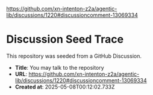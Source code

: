 https://github.com/xn-intenton-z2a/agentic-lib/discussions/1220#discussioncomment-13069334

# Discussion Seed Trace

This repository was seeded from a GitHub Discussion.

- **Title**: You may talk to the repository
- **URL**: https://github.com/xn-intenton-z2a/agentic-lib/discussions/1220#discussioncomment-13069334
- **Created at**: 2025-05-08T00:12:02.733Z
